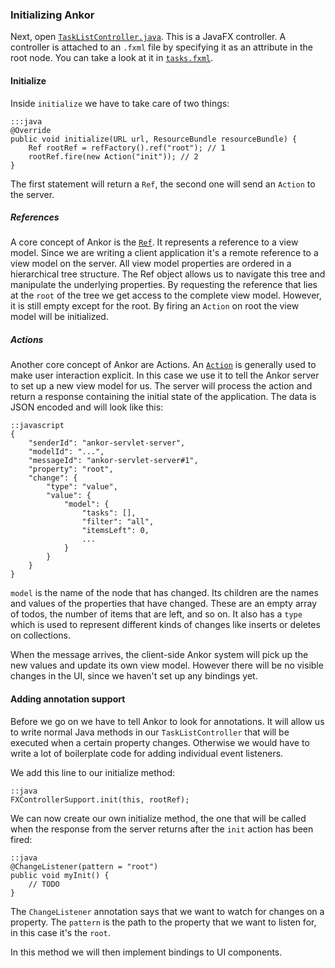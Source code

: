 ### Initializing Ankor

Next, open [`TaskListController.java`][1]. This is a JavaFX controller. A controller is attached to an
`.fxml` file by specifying it as an attribute in the root node. You can take a look at it in [`tasks.fxml`][2].

#### Initialize

Inside `initialize` we have to take care of two things:

    :::java
    @Override
    public void initialize(URL url, ResourceBundle resourceBundle) {
        Ref rootRef = refFactory().ref("root"); // 1
        rootRef.fire(new Action("init")); // 2
    }

The first statement will return a `Ref`, the second one will send an `Action` to the server.

##### References

A core concept of Ankor is the [`Ref`][3]. It represents a reference to a view model.
Since we are writing a client application it's a remote reference to a view model on the server.
All view model properties are ordered in a hierarchical tree structure.
The Ref object allows us to navigate this tree and manipulate the underlying properties.
By requesting the reference that lies at the `root` of the tree we get access to the complete view model.
However, it is still empty except for the root. By firing an `Action` on root the view model will be initialized.

##### Actions

Another core concept of Ankor are Actions. An [`Action`][4] is generally used to make user interaction explicit.
In this case we use it to tell the Ankor server to set up a new view model for us.
The server will process the action and return a response containing the initial state of the application.
The data is JSON encoded and will look like this:

    ::javascript
    {
        "senderId": "ankor-servlet-server",
        "modelId": "...",
        "messageId": "ankor-servlet-server#1",
        "property": "root",
        "change": {
            "type": "value",
            "value": {
                "model": {
                    "tasks": [],
                    "filter": "all",
                    "itemsLeft": 0,
                    ...
                }
            }
        }
    }

`model` is the name of the node that has changed. Its children are the names and values of the properties
that have changed. These are an empty array of todos, the number of items that are left, and so on.
It also has a `type` which is used to represent different kinds of changes like inserts or deletes on collections.

When the message arrives, the client-side Ankor system will pick up the new values and update
its own view model. However there will be no visible changes in the UI, since we haven't set up any bindings yet.

#### Adding annotation support

Before we go on we have to tell Ankor to look for annotations. It will allow us to write normal Java methods
in our `TaskListController` that will be executed when a certain property changes. Otherwise we would have to write
a lot of boilerplate code for adding individual event listeners.

We add this line to our initialize method:

    ::java
    FXControllerSupport.init(this, rootRef);

We can now create our own initialize method, the one that will be called when the response from the server returns
after the `init` action has been fired:

    ::java
    @ChangeListener(pattern = "root")
    public void myInit() {
        // TODO
    }

The `ChangeListener` annotation says that we want to watch for changes on a property.
The `pattern` is the path to the property that we want to listen for, in this case it's the `root`.

In this method we will then implement bindings to UI components.

[1]: https://github.com/ankor-io/ankor-todo/blob/fx-step-2/todo-javafx-client/src/main/java/io/ankor/tutorial/TaskListController.java
[2]: https://github.com/ankor-io/ankor-todo/blob/fx-step-2/todo-javafx-client/src/main/resources/tasks.fxml
[3]: #TODOLinkToDocumentationRef
[4]: #TODOLinkToDocumentationAction